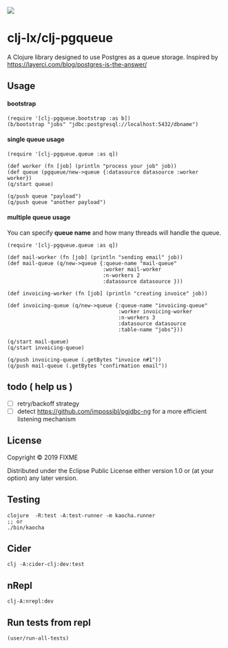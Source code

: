 ![](https://github.com/clj-lx/clj-pgqueue/workflows/Clojure%20CI/badge.svg)
# clj-lx/clj-pgqueue

A Clojure library designed to use Postgres as a queue storage.
Inspired by https://layerci.com/blog/postgres-is-the-answer/

## Usage

#### bootstrap

	(require '[clj-pgqueue.bootstrap :as b])
	(b/bootstrap "jobs" "jdbc:postgresql://localhost:5432/dbname")

#### single queue usage

	(require '[clj-pgqueue.queue :as q])
	
	(def worker (fn [job] (println "process your job" job))
	(def queue (pgqueue/new->queue {:datasource datasource :worker worker})
	(q/start queue)
	
	(q/push queue "payload")
	(q/push queue "another payload")
	
#### multiple queue usage	

You can specify **queue name** and how many threads will handle the queue. 
 
```
(require '[clj-pgqueue.queue :as q])

(def mail-worker (fn [job] (println "sending email" job))
(def mail-queue (q/new->queue {:queue-name "mail-queue"
                               :worker mail-worker
                               :n-workers 2
                               :datasource datasource }))

(def invoicing-worker (fn [job] (println "creating invoice" job))

(def invoicing-queue (q/new->queue {:queue-name "invoicing-queue" 
                                    :worker invoicing-worker
                                    :n-workers 3
                                    :datasource datasource 
                                    :table-name "jobs"}))

(q/start mail-queue)
(q/start invoicing-queue)

(q/push invoicing-queue (.getBytes "invoice n#1"))
(q/push mail-queue (.getBytes "confirmation email"))

```
## todo ( help us )

- [ ] retry/backoff strategy
- [ ] detect https://github.com/impossibl/pgjdbc-ng for a more efficient listening mechanism

## License

Copyright © 2019 FIXME

Distributed under the Eclipse Public License either version 1.0 or (at
your option) any later version.


## Testing

	clojure  -R:test -A:test-runner -m kaocha.runner
    ;; or
    ./bin/kaocha

## Cider

	clj -A:cider-clj:dev:test
	
## nRepl

   	clj-A:nrepl:dev
	
    
## Run tests from repl

    (user/run-all-tests)
